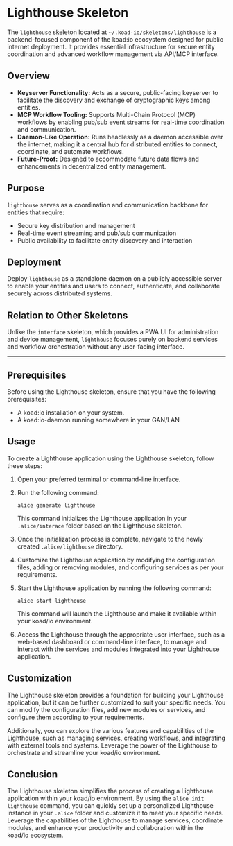 # Lighthouse Skeleton

The `lighthouse` skeleton located at `~/.koad-io/skeletons/lighthouse` is a backend-focused component of the koad:io ecosystem designed for public internet deployment. It provides essential infrastructure for secure entity coordination and advanced workflow management via API/MCP interface.

## Overview

- **Keyserver Functionality:** Acts as a secure, public-facing keyserver to facilitate the discovery and exchange of cryptographic keys among entities.
- **MCP Workflow Tooling:** Supports Multi-Chain Protocol (MCP) workflows by enabling pub/sub event streams for real-time coordination and communication.
- **Daemon-Like Operation:** Runs headlessly as a daemon accessible over the internet, making it a central hub for distributed entities to connect, coordinate, and automate workflows.
- **Future-Proof:** Designed to accommodate future data flows and enhancements in decentralized entity management.

## Purpose

`lighthouse` serves as a coordination and communication backbone for entities that require:

- Secure key distribution and management
- Real-time event streaming and pub/sub communication
- Public availability to facilitate entity discovery and interaction

## Deployment

Deploy `lighthouse` as a standalone daemon on a publicly accessible server to enable your entities and users to connect, authenticate, and collaborate securely across distributed systems.

## Relation to Other Skeletons

Unlike the `interface` skeleton, which provides a PWA UI for administration and device management, `lighthouse` focuses purely on backend services and workflow orchestration without any user-facing interface.

---

## Prerequisites

Before using the Lighthouse skeleton, ensure that you have the following prerequisites:

- A koad:io installation on your system.
- A koad:io-daemon running somewhere in your GAN/LAN

## Usage

To create a Lighthouse application using the Lighthouse skeleton, follow these steps:

1. Open your preferred terminal or command-line interface.

2. Run the following command:

   ```shell
   alice generate lighthouse
   ```

   This command initializes the Lighthouse application in your `.alice/interace` folder based on the Lighthouse skeleton.

3. Once the initialization process is complete, navigate to the newly created `.alice/lighthouse` directory.

4. Customize the Lighthouse application by modifying the configuration files, adding or removing modules, and configuring services as per your requirements.

5. Start the Lighthouse application by running the following command:

   ```shell
   alice start lighthouse
   ```

   This command will launch the Lighthouse and make it available within your koad/io environment.

6. Access the Lighthouse through the appropriate user interface, such as a web-based dashboard or command-line interface, to manage and interact with the services and modules integrated into your Lighthouse application.

## Customization

The Lighthouse skeleton provides a foundation for building your Lighthouse application, but it can be further customized to suit your specific needs. You can modify the configuration files, add new modules or services, and configure them according to your requirements.

Additionally, you can explore the various features and capabilities of the Lighthouse, such as managing services, creating workflows, and integrating with external tools and systems. Leverage the power of the Lighthouse to orchestrate and streamline your koad/io environment.

## Conclusion

The Lighthouse skeleton simplifies the process of creating a Lighthouse application within your koad/io environment. By using the `alice init lighthouse` command, you can quickly set up a personalized Lighthouse instance in your `.alice` folder and customize it to meet your specific needs. Leverage the capabilities of the Lighthouse to manage services, coordinate modules, and enhance your productivity and collaboration within the koad/io ecosystem.
